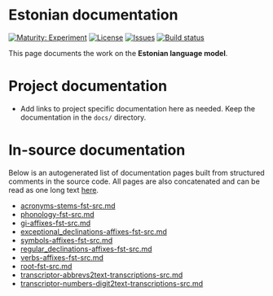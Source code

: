 # Estonian documentation

[![Maturity: Experiment](https://img.shields.io/badge/Maturity-Experiment-black.svg)](https://giellalt.github.io/MaturityClassification.html)
[![License](https://img.shields.io/github/license/giellalt/lang-est)](https://raw.githubusercontent.com/giellalt/lang-est/develop/LICENSE)
[![Issues](https://img.shields.io/github/issues/giellalt/lang-est)](https://github.com/giellalt/lang-est/issues)
[![Build status](https://github.com/giellalt/lang-est/workflows/Speller%20CI+CD/badge.svg)](https://github.com/giellalt/lang-est/actions)

This page documents the work on the **Estonian language model**. 

# Project documentation

* Add links to project specific documentation here as needed. Keep the documentation in the `docs/` directory.

# In-source documentation

Below is an autogenerated list of documentation pages built from structured comments in the source code. All pages are also concatenated and can be read as one long text [here](est.md).
* [acronyms-stems-fst-src.md](acronyms-stems-fst-src.md)
* [phonology-fst-src.md](phonology-fst-src.md)
* [gi-affixes-fst-src.md](gi-affixes-fst-src.md)
* [exceptional_declinations-affixes-fst-src.md](exceptional_declinations-affixes-fst-src.md)
* [symbols-affixes-fst-src.md](symbols-affixes-fst-src.md)
* [regular_declinations-affixes-fst-src.md](regular_declinations-affixes-fst-src.md)
* [verbs-affixes-fst-src.md](verbs-affixes-fst-src.md)
* [root-fst-src.md](root-fst-src.md)
* [transcriptor-abbrevs2text-transcriptions-src.md](transcriptor-abbrevs2text-transcriptions-src.md)
* [transcriptor-numbers-digit2text-transcriptions-src.md](transcriptor-numbers-digit2text-transcriptions-src.md)
